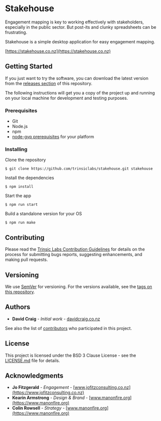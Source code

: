 # Stakehouse

Engagement mapping is key to working effectively with stakeholders, especially
in the public sector. But post-its and clunky spreadsheets can be frustrating. 

Stakehouse is a simple desktop application for easy engagement mapping.

[https://stakehouse.co.nz](https://stakehouse.co.nz)

## Getting Started

If you just want to try the software, you can download the latest version from
the [releases section](https://github.com/trinsiclabs/stakehouse/releases)
of this repository.

The following instructions will get you a copy of the project up and running
on your local machine for development and testing purposes.

### Prerequisites

* Git
* Node.js
* npm
* [node-gyp prerequisites](https://github.com/nodejs/node-gyp#installation) for your platform

### Installing

Clone the repository

```
$ git clone https://github.com/trinsiclabs/stakehouse.git stakehouse
```

Install the dependencies

```
$ npm install
```

Start the app

```
$ npm run start
```

Build a standalone version for your OS

```
$ npm run make
```

## Contributing

Please read the
[Trinsic Labs Contribution Guidelines](https://github.com/trinsiclabs/.github/blob/master/CONTRIBUTING.md)
for details on the process for submitting bugs reports, suggesting
enhancements, and making pull requests.

## Versioning

We use [SemVer](http://semver.org/) for versioning. For the versions available,
see the
[tags on this repository](https://github.com/trinsiclabs/stakehouse/tags). 

## Authors

* **David Craig** - *Initial work* - [davidcraig.co.nz](https://davidcraig.co.nz)

See also the list of
[contributors](https://github.com/trinsiclabs/stakehouse/contributors)
who participated in this project.

## License

This project is licensed under the BSD 3 Clause License - see the
[LICENSE.md](LICENSE.md) file for details.

## Acknowledgments

* **Jo Fitzgerald** - *Engagement* - [www.jofitzconsulting.co.nz](https://www.jofitzconsulting.co.nz)
* **Kearin Armstrong** - *Design & Brand* - [www.manonfire.org](https://www.manonfire.org)
* **Colin Rowsell** - *Strategy* - [www.manonfire.org](https://www.manonfire.org)
